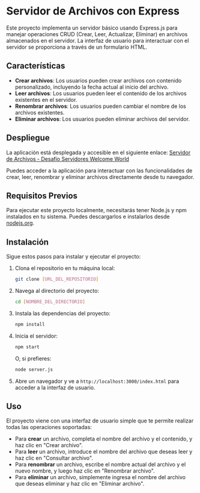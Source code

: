# Servidor de Archivos con Express

Este proyecto implementa un servidor básico usando Express.js para manejar operaciones CRUD (Crear, Leer, Actualizar, Eliminar) en archivos almacenados en el servidor. La interfaz de usuario para interactuar con el servidor se proporciona a través de un formulario HTML.

## Características

- **Crear archivos**: Los usuarios pueden crear archivos con contenido personalizado, incluyendo la fecha actual al inicio del archivo.
- **Leer archivos**: Los usuarios pueden leer el contenido de los archivos existentes en el servidor.
- **Renombrar archivos**: Los usuarios pueden cambiar el nombre de los archivos existentes.
- **Eliminar archivos**: Los usuarios pueden eliminar archivos del servidor.

## Despliegue

La aplicación está desplegada y accesible en el siguiente enlace: [Servidor de Archivos - Desafío Servidores Welcome World](https://desafio-servidores-welcome-world.onrender.com)

Puedes acceder a la aplicación para interactuar con las funcionalidades de crear, leer, renombrar y eliminar archivos directamente desde tu navegador.

## Requisitos Previos

Para ejecutar este proyecto localmente, necesitarás tener Node.js y npm instalados en tu sistema. Puedes descargarlos e instalarlos desde [nodejs.org](https://nodejs.org/).

## Instalación

Sigue estos pasos para instalar y ejecutar el proyecto:

1. Clona el repositorio en tu máquina local:

    ```bash
    git clone [URL_DEL_REPOSITORIO]
    ```

2. Navega al directorio del proyecto:

    ```bash
    cd [NOMBRE_DEL_DIRECTORIO]
    ```

3. Instala las dependencias del proyecto:

    ```bash
    npm install
    ```

4. Inicia el servidor:

    ```bash
    npm start
    ```

    O, si prefieres:

    ```bash
    node server.js
    ```

5. Abre un navegador y ve a `http://localhost:3000/index.html` para acceder a la interfaz de usuario.

## Uso

El proyecto viene con una interfaz de usuario simple que te permite realizar todas las operaciones soportadas:

- Para **crear** un archivo, completa el nombre del archivo y el contenido, y haz clic en "Crear archivo".
- Para **leer** un archivo, introduce el nombre del archivo que deseas leer y haz clic en "Consultar archivo".
- Para **renombrar** un archivo, escribe el nombre actual del archivo y el nuevo nombre, y luego haz clic en "Renombrar archivo".
- Para **eliminar** un archivo, simplemente ingresa el nombre del archivo que deseas eliminar y haz clic en "Eliminar archivo".

